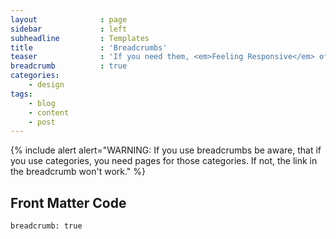 ```yaml
---
layout              : page
sidebar             : left
subheadline         : Templates
title               : 'Breadcrumbs'
teaser              : 'If you need them, <em>Feeling Responsive</em> offers you a breadcrumb navigation. You can easily turn it on/off via frontmatter.'
breadcrumb          : true
categories:
    - design
tags:
    - blog
    - content
    - post
---
```

<!--more-->

{% include alert alert="WARNING: If you use breadcrumbs be aware, that if you use categories, you need pages for those categories. If not, the link in the breadcrumb won't work." %}

## Front Matter Code
~~~
breadcrumb: true
~~~
